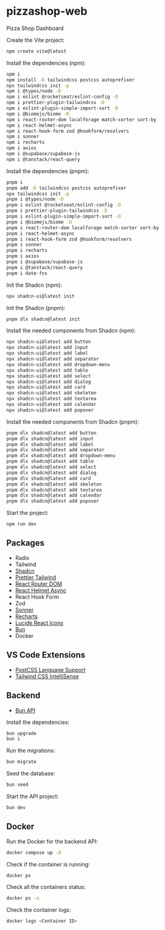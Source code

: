# pizzashop-web
Pizza Shop Dashboard

Create the Vite project:
```sh
npm create vite@latest
```

Install the dependencies (npm):
```sh
npm i
npm install -D tailwindcss postcss autoprefixer
npx tailwindcss init -p
npm i @types/node -D
npm i eslint @rocketseat/eslint-config -D
npm i prettier-plugin-tailwindcss -D
npm i eslint-plugin-simple-import-sort -D
npm i @biomejs/biome -D
npm i react-router-dom localforage match-sorter sort-by
npm i react-helmet-async
npm i react-hook-form zod @hookform/resolvers
npm i sonner
npm i recharts
npm i axios
npm i @supabase/supabase-js
npm i @tanstack/react-query
```

Install the dependencies (pnpm):
```sh
pnpm i
pnpm add -D tailwindcss postcss autoprefixer
npx tailwindcss init -p
pnpm i @types/node -D
pnpm i eslint @rocketseat/eslint-config -D
pnpm i prettier-plugin-tailwindcss -D
pnpm i eslint-plugin-simple-import-sort -D
pnpm i @biomejs/biome -D
pnpm i react-router-dom localforage match-sorter sort-by
pnpm i react-helmet-async
pnpm i react-hook-form zod @hookform/resolvers
pnpm i sonner
pnpm i recharts
pnpm i axios
pnpm i @supabase/supabase-js
pnpm i @tanstack/react-query
pnpm i date-fns
```

Init the Shadcn (npm):
```sh
npx shadcn-ui@latest init
```

Init the Shadcn (pnpm):
```sh
pnpm dlx shadcn@latest init
```

Install the needed components from Shadcn (npm):
```sh
npx shadcn-ui@latest add button
npx shadcn-ui@latest add input
npx shadcn-ui@latest add label
npx shadcn-ui@latest add separator
npx shadcn-ui@latest add dropdown-menu
npx shadcn-ui@latest add table
npx shadcn-ui@latest add select
npx shadcn-ui@latest add dialog
npx shadcn-ui@latest add card
npx shadcn-ui@latest add skeleton
npx shadcn-ui@latest add textarea
npx shadcn-ui@latest add calendar
npx shadcn-ui@latest add popover
```

Install the needed components from Shadcn (pnpm):
```sh
pnpm dlx shadcn@latest add button
pnpm dlx shadcn@latest add input
pnpm dlx shadcn@latest add label
pnpm dlx shadcn@latest add separator
pnpm dlx shadcn@latest add dropdown-menu
pnpm dlx shadcn@latest add table
pnpm dlx shadcn@latest add select
pnpm dlx shadcn@latest add dialog
pnpm dlx shadcn@latest add card
pnpm dlx shadcn@latest add skeleton
pnpm dlx shadcn@latest add textarea
pnpm dlx shadcn@latest add calendar
pnpm dlx shadcn@latest add popover
```

Start the project:
```sh
npm run dev
```

## Packages
- Radix
- Tailwind
- [Shadcn](https://ui.shadcn.com/)
- [Prettier Tailwind](https://tailwindcss.com/blog/automatic-class-sorting-with-prettier)
- [React Router DOM](https://reactrouter.com/en/main)
- [React Helmet Async](https://github.com/staylor/react-helmet-async)
- React Hook Form
- Zod
- [Sonner](https://sonner.emilkowal.ski/)
- [Recharts](https://recharts.org/en-US/)
- [Lucide React Icons](https://lucide.dev/icons/)
- [Bun](https://bun.sh/)
- Docker


## VS Code Extensions

- [PostCSS Language Support](https://marketplace.visualstudio.com/items?itemName=csstools.postcss)
- [Tailwind CSS IntelliSense](https://marketplace.visualstudio.com/items?itemName=bradlc.vscode-tailwindcss)

## Backend

- [Bun API](https://github.com/rocketseat-education/pizzashop-api.git)

Install the dependencies:
```sh
bun upgrade
bun i 
```

Run the migrations:
```sh
bun migrate
```

Seed the database:
```sh
bun seed
```

Start the API project:
```sh
bun dev
```



## Docker

Run the Docker for the backend API:
```sh
docker compose up -d
```

Check if the container is running:
```sh
docker ps
```

Check all the containers status:
```sh
docker ps -a
```

Check the container logs:
```sh
docker logs <Container ID>
```